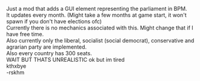Just a mod that adds a GUI element representing the parliament in BPM.<br>
It updates every month. (Might take a few months at game start, it won't spawn if you don't have elections ofc)<br>
Currently there is no mechanics associated with this. Might change that if I have free time.<br>
Also currently only the liberal, socialist (social democrat), conservative and agrarian party are implemented.<br>
Also every country has 300 seats.<br>
WAIT BUT THATS UNREALISTIC ok but im tired<br>
kthxbye<br>
-rskhm<br>
